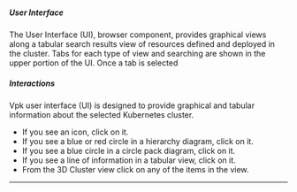 
##### User Interface

The User Interface (UI), browser component, provides graphical views along a tabular search results view of resources defined and deployed in the cluster.
Tabs for each type of view and searching are shown in the upper portion of the UI.  Once a tab is selected 

##### Interactions



Vpk user interface (UI) is designed to provide graphical and tabular information about the selected Kubernetes cluster.

- If you see an icon, click on it. 
- If you see a blue or red circle in a hierarchy diagram, click on it.
- If you see a blue circle in a circle pack diagram, click on it.
- If you see a line of information in a tabular view, click on it.
- From the 3D Cluster view click on any of the items in the view.

---
